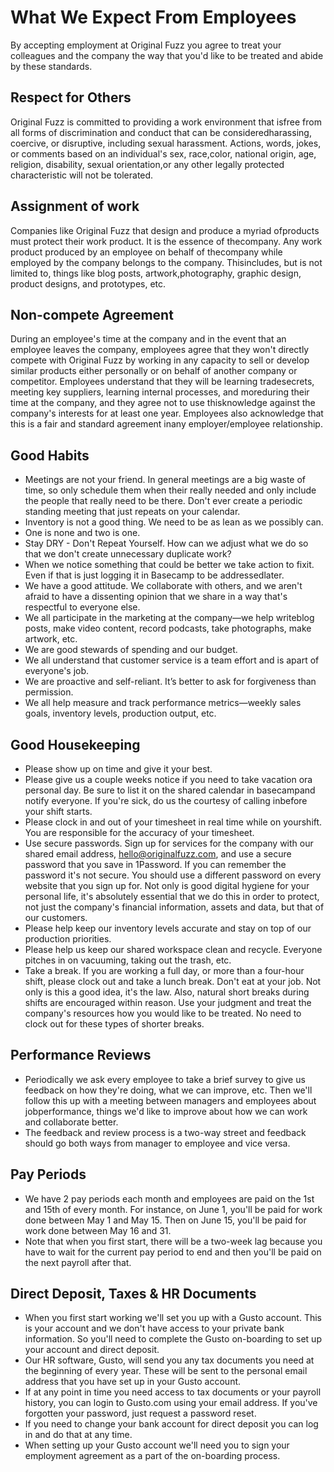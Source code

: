 # What We Expect From Employees
By accepting employment at Original Fuzz you agree to treat your colleagues and the company the way that you'd like to be treated and abide by these standards.

## Respect for Others
Original​ ​Fuzz​ ​is​ ​committed​ ​to​ ​providing​ ​a​ ​work​ ​environment that​ ​is​ ​free​ ​from​ ​all​ ​forms​ ​of​ ​discrimination​ ​and​ ​conduct that​ ​can​ ​be​ ​considered​ ​harassing,​ ​coercive,​ ​or​ ​disruptive, including​ ​sexual​ ​harassment.​ ​​ ​Actions,​ ​words,​ ​jokes,​ ​or comments​ ​based​ ​on​ ​an​ ​individual's​ ​sex,​ ​race,​ ​color, national​ ​origin,​ ​age,​ ​religion,​ ​disability,​ ​sexual orientation,​ ​or​ ​any​ ​other​ ​legally​ ​protected​ ​characteristic will​ ​not​ ​be​ ​tolerated.

## Assignment of work
Companies​ ​like​ ​Original​ ​Fuzz​ ​that​ ​design​ ​and​ ​produce​ ​a myriad​ ​of​ ​products​ ​must​ ​protect​ ​their​ ​work​ ​product.​ ​It​ ​is the​ ​essence​ ​of​ ​the​ ​company.​ ​Any​ ​work​ ​product​ ​produced​ ​by​ ​an employee​ ​on​ ​behalf​ ​of​ ​the​ ​company​ ​while​ ​employed​ ​by​ ​the company​ ​belongs​ ​to​ ​the​ ​company.​ ​This​ ​includes,​ ​but​ ​is​ ​not limited​ ​to,​ ​things​ ​like​ ​blog​ ​posts,​ ​artwork,​ ​photography, graphic​ ​design,​ ​product​ ​designs,​ ​and​ ​prototypes,​ ​etc.

## Non-compete Agreement
During an employee's time at the company and in​ ​the​ ​event​ ​that​ ​an​ ​employee​ ​leaves​ ​the​ ​company,​ employees agree​ ​that​ ​they​ ​won't​ ​directly​ ​compete​ ​with​ ​Original​ ​Fuzz by​ working in any capacity to sell or develop ​similar​ ​products​ ​either​ ​personally​ ​or​ ​on​ ​behalf of​ ​another​ ​company​ ​or​ ​competitor. ​Employees​ ​understand​ ​that they​ ​will​ ​be​ ​learning​ ​trade​ ​secrets,​ ​meeting​ ​key​ ​suppliers, learning​ ​internal​ ​processes,​ ​and​ ​more​ ​during​ ​their​ ​time​ ​at the​ ​company,​ ​and​ ​they​ ​agree​ ​not​ ​to​ use​ ​this​ ​knowledge against​ ​the​ ​company's​ ​interests​ ​for​ ​at​ ​least​ ​one​ ​year. Employees​ ​also​ ​acknowledge​ ​that​ ​this​ ​is​ ​a​ ​fair​ ​and​ ​standard agreement​ ​in​ ​any​ ​employer/employee​ ​relationship.

## Good Habits
* Meetings are not your friend. In general meetings are a big waste of time, so only schedule them when their really needed and only include the people that really need to be there. Don't ever create a periodic standing meeting that just repeats on your calendar.
* Inventory is not a good thing. We need to be as lean as we possibly can.
* One is none and two is one.
* Stay DRY - Don't Repeat Yourself. How can we adjust what we do so that we don't create unnecessary duplicate work?
* When​ ​we​ ​notice​ ​something​ ​that​ ​could​ ​be​ ​better​ ​we​ ​take action​ ​to​ ​fix​ ​it.​ ​Even​ ​if​ ​that​ ​is​ ​just​ ​logging​ ​it​ ​in Basecamp​ ​to​ ​be​ ​addressed​ ​later.
* We​ ​have​ ​a​ ​good​ ​attitude.​ ​We​ ​collaborate​ ​with​ ​others,​ ​and​ ​we aren't​ ​afraid​ ​to​ ​have​ ​a​ ​dissenting​ ​opinion​ ​that​ ​we​ ​share​ ​in a​ ​way​ ​that's​ ​respectful​ ​to​ ​everyone​ ​else.
* We​ ​all​ ​participate​ ​in​ ​the​ ​marketing​ ​at​ ​the​ ​company—we​ ​help write​ ​blog​ ​posts,​ ​make​ ​video​ ​content,​ ​record​ ​podcasts,​ ​take photographs,​ ​make​ ​artwork,​ ​etc.
* We​ ​are​ ​good​ ​stewards​ ​of​ ​spending​ ​and​ ​our​ ​budget.
* We​ ​all​ ​understand​ ​that​ ​customer​ ​service​ ​is​ ​a​ ​team​ ​effort and​ ​is​ ​a​ ​part​ ​of​ ​everyone's​ ​job.
* We​ ​are​ ​proactive​ ​and​ ​self-reliant.​ ​It’s​ ​better​ ​to​ ​ask​ ​for forgiveness​ ​than​ ​permission.
* We​ ​all​ ​help​ ​measure​ ​and​ ​track​ ​performance​ ​metrics—weekly sales​ ​goals,​ ​inventory​ ​levels,​ ​production​ ​output,​ ​etc.

## Good Housekeeping
* Please​ ​show​ ​up​ ​on​ ​time​ ​and​ ​give​ ​it​ ​your​ ​best.
* Please​ ​give​ ​us​ ​a​ ​couple​ ​weeks​ ​notice​ ​if​ ​you​ ​need​ ​to​ ​take vacation​ ​or​ ​a​ ​personal​ ​day.​ ​Be​ ​sure​ ​to​ ​list​ ​it​ ​on​ ​the shared​ ​calendar​ ​in​ ​basecamp​ ​and​ ​notify​ ​everyone.​ ​If​ ​you're sick,​ ​do​ ​us​ ​the​ ​courtesy​ ​of​ ​calling​ ​in​ ​before​ ​your​ ​shift starts.
* Please​ ​clock​ ​in​ ​and​ ​out​ ​of​ ​your​ ​timesheet​ ​in​ ​real​ ​time while​ ​on​ ​your​ ​shift. You are responsible for the accuracy of your timesheet.
* Use secure passwords. Sign up for services for the company with our shared email address, hello@originalfuzz.com, and use a secure password that you save in 1Password. If you can remember the password it's not secure. You should use a different password on every website that you sign up for. Not only is good digital hygiene for your personal life, it's absolutely essential that we do this in order to protect, not just the company's financial information, assets and data, but that of our customers.
* Please​ ​help​ ​keep​ ​our​ ​inventory​ ​levels​ ​accurate​ ​and​ stay on top of our production priorities.
* Please​ ​help​ ​us​ ​keep​ ​our​ ​shared​ ​workspace​ ​clean and recycle.​ ​Everyone pitches​ ​in​ ​on​ ​vacuuming,​ ​taking​ ​out​ ​the​ ​trash,​ ​etc.
* Take a break. If you are working a full day, or more than a four-hour shift, please clock out and take a lunch break. Don't eat at your job. Not only is this a good idea, it's the law. Also, natural short breaks during shifts are encouraged within reason. Use your judgment and treat the company's resources how you would like to be treated. No need to clock out for these types of shorter breaks.

## Performance Reviews
* Periodically​ ​we​ ​ask​ ​every​ ​employee​ ​to​ ​take​ ​a​ ​brief​ ​survey to​ ​give​ ​us​ ​feedback​ ​on​ ​how​ ​they're​ ​doing,​ ​what​ ​we​ ​can improve,​ ​etc.​ ​Then​ ​we'll​ ​follow​ ​this​ ​up​ ​with​ ​a​ ​meeting between​ ​managers​ ​and​ ​employees​ ​about​ ​job​ ​performance, things​ ​we'd​ ​like​ ​to​ ​improve​ ​about​ ​how​ ​we​ ​can​ ​work​ ​and collaborate​ ​better.
* The​ ​feedback​ ​and​ ​review​ ​process​ ​is​ ​a​ ​two-way​ ​street​ ​and feedback​ ​should​ ​go​ ​both​ ​ways​ ​from​ ​manager​ ​to​ ​employee​ ​and vice​ ​versa.

## Pay Periods
* We have 2 pay periods each month and employees are paid on the 1st and 15th of every month. For instance, on June 1, you'll be paid for work done between May 1 and May 15. Then on June 15, you'll be paid for work done between May 16 and 31.
* Note that when you first start, there will be a two-week lag because you have to wait for the current pay period to end and then you'll be paid on the next payroll after that.

## Direct Deposit, Taxes & HR Documents
* When you first start working we'll set you up with a Gusto account. This is your account and we don't have access to your private bank information. So you'll need to complete the Gusto on-boarding to set up your account and direct deposit.
* Our HR software, Gusto, will send you any tax documents you need at the beginning of every year. These will be sent to the personal email address that you have set up in your Gusto account.
* If at any point in time you need access to tax documents or your payroll history, you can login to Gusto.com using your email address. If you've forgotten your password, just request a password reset.
* If you need to change your bank account for direct deposit you can log in and do that at any time.
* When setting up your Gusto account we'll need you to sign your employment agreement as a part of the on-boarding process.
